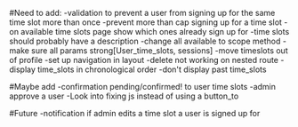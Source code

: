 #Need to add:
  -validation to prevent a user from signing up for the same time slot more than once
  -prevent more than cap signing up for a time slot
  -on available time slots page show which ones already sign up for
  -time slots should probably have a description
  -change all available to scope method
  -make sure all params strong[User_time_slots, sessions]
  -move timeslots out of profile
  -set up navigation in layout
  -delete not working on nested route
  -display time_slots in chronological order
  -don't display past time_slots

#Maybe add
  -confirmation pending/confirmed! to user time slots
  -admin approve a user
  -Look into fixing js instead of using a button_to

#Future
  -notification if admin edits a time slot a user is signed up for
